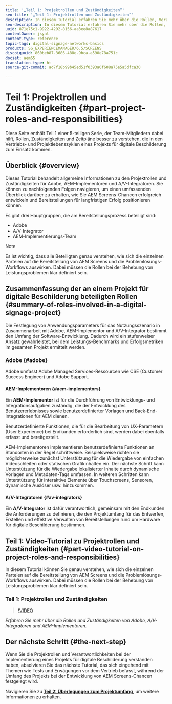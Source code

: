 ```yaml
---
title: '„Teil 1: Projektrollen und Zuständigkeiten“'
seo-title: '„Teil 1: Projektrollen und Zuständigkeiten“'
description: In diesem Tutorial erfahren Sie mehr über die Rollen, Verantwortlichkeiten und Zeitpläne, die in den Vertriebs- und Projektlebenszyklen eines Projekts für digitale Beschilderung erforderlich sind.
seo-description: In diesem Tutorial erfahren Sie mehr über die Rollen, Verantwortlichkeiten und Zeitpläne, die in den Vertriebs- und Projektlebenszyklen eines Projekts für digitale Beschilderung erforderlich sind.
uuid: 871e75c1-9922-4292-8156-aa3ee8a87617
contentOwner: jsyal
content-type: reference
topic-tags: digital-signage-networks-basics
products: SG_EXPERIENCEMANAGER/6.5/SCREENS
discoiquuid: 860beb87-3686-488e-9bca-a590e78a751c
docset: aem65
translation-type: ht
source-git-commit: ad7f18b99b45ed51f0393a0f608a75e5a5dfca30

---
```



# Teil 1: Projektrollen und Zuständigkeiten {#part-project-roles-and-responsibilities}

Diese Seite enthält Teil 1 einer 5-teiligen Serie, der Team-Mitgliedern dabei hilft, Rollen, Zuständigkeiten und Zeitpläne besser zu verstehen, die in den Vertriebs- und Projektlebenszyklen eines Projekts für digitale Beschilderung zum Einsatz kommen.

## Überblick {#overview}

Dieses Tutorial behandelt allgemeine Informationen zu den Projektrollen und Zuständigkeiten für Adobe, AEM-Implementoren und A/V-Integratoren. Sie können zu nachfolgenden Folgen navigieren, um einen umfassenden Überblick darüber zu erhalten, wie Sie AEM Screens-Chancen erfolgreich entwickeln und Bereitstellungen für langfristigen Erfolg positionieren können.

Es gibt drei Hauptgruppen, die am Bereitstellungsprozess beteiligt sind:

* Adobe
* A/V-Integrator
* AEM-Implementierungs-Team

>[!NOTE]
>
>Es ist wichtig, dass alle Beteiligten genau verstehen, wie sich die einzelnen Parteien auf die Bereitstellung von AEM Screens und die Problemlösungs-Workflows auswirken. Dabei müssen die Rollen bei der Behebung von Leistungsproblemen klar definiert sein.

## Zusammenfassung der an einem Projekt für digitale Beschilderung beteiligten Rollen {#summary-of-roles-involved-in-a-digital-signage-project}

Die Festlegung von Anwendungsparameters für das Nutzungsszenario in Zusammenarbeit mit Adobe, AEM-Implementor und A/V-Integrator bestimmt den Umfang der Software-Entwicklung. Dadurch wird ein stufenweiser Ansatz gewährleistet, bei dem Leistungs-Benchmarks und Erfolgsmetriken im gesamten Projekt ermittelt werden.

### Adobe {#adobe}

Adobe umfasst Adobe Managed Services-Ressourcen wie CSE (Customer Success Engineer) und Adobe Support.

#### AEM-Implementoren {#aem-implementors}

Ein **AEM-Implementor** ist für die Durchführung von Entwicklungs- und Integrationsaufgaben zuständig, die der Entwicklung des Benutzererlebnisses sowie benutzerdefinierter Vorlagen und Back-End-Integrationen für AEM dienen.

Benutzerdefinierte Funktionen, die für die Bearbeitung von UX-Parametern (User Experience) bei Endkunden erforderlich sind, werden dabei ebenfalls erfasst und bereitgestellt.

AEM-Implementoren implementieren benutzerdefinierte Funktionen an Standorten in der Regel schrittweise. Beispielsweise richten sie möglicherweise zunächst Unterstützung für die Wiedergabe von einfachen Videoschleifen oder statischen Grafikinhalten ein. Der nächste Schritt kann Unterstützung für die Wiedergabe lokalisierter Inhalte durch dynamische Vorlagen und Metadaten-Tags umfassen. In weiteren Schritten kann Unterstützung für interaktive Elemente über Touchscreens, Sensoren, dynamische Auslöser usw. hinzukommen.

#### A/V-Integratoren {#av-integrators}

Ein **A/V-Integrator** ist dafür verantwortlich, gemeinsam mit den Endkunden die Anforderungen zu definieren, die den Projektumfang für das Entwerfen, Erstellen und effektive Verwalten von Bereitstellungen rund um Hardware für digitale Beschilderung bestimmen.

## Teil 1: Video-Tutorial zu Projektrollen und Zuständigkeiten {#part-video-tutorial-on-project-roles-and-responsibilities}

In diesem Tutorial können Sie genau verstehen, wie sich die einzelnen Parteien auf die Bereitstellung von AEM Screens und die Problemlösungs-Workflows auswirken. Dabei müssen die Rollen bei der Behebung von Leistungsproblemen klar definiert sein.

### Teil 1: Projektrollen und Zuständigkeiten

>[!VIDEO](https://video.tv.adobe.com/v/28375?captions=ger)

*Erfahren Sie mehr über die Rollen und Zuständigkeiten von Adobe, A/V-Integratoren und AEM-Implementoren.*

## Der nächste Schritt {#the-next-step}

Wenn Sie die Projektrollen und Verantwortlichkeiten bei der Implementierung eines Projekts für digitale Beschilderung verstanden haben, absolvieren Sie das nächste Tutorial, das sich eingehend mit Themen wie Tests und Erwägungen vor dem Vertrieb befasst, während der Umfang des Projekts bei der Entwicklung von AEM Screens-Chancen festgelegt wird.

Navigieren Sie zu **[Teil 2: Überlegungen zum Projektumfang](project-considerations.md)**, um weitere Informationen zu erhalten.
